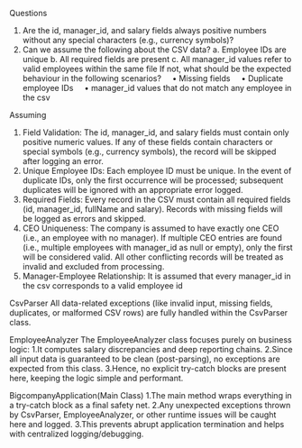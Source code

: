 Questions
1. Are the id, manager_id, and salary fields always positive numbers without any special characters (e.g., currency symbols)?
2. Can we assume the following about the CSV data?
   a. Employee IDs are unique
   b. All required fields are present
   c. All manager_id values refer to valid employees within the same file
If not, what should be the expected behaviour in the following scenarios?
    • Missing fields
    • Duplicate employee IDs
    • manager_id values that do not match any employee in the csv

Assuming
1. Field Validation: The id, manager_id, and salary fields must contain only positive numeric values. If any of these fields contain characters or special symbols (e.g., currency symbols), the record will be skipped after logging an error.
2. Unique Employee IDs: Each employee ID must be unique. In the event of duplicate IDs, only the first occurrence will be processed; subsequent duplicates will be ignored with an appropriate error logged.
3. Required Fields: Every record in the CSV must contain all required fields (id, manager_id, fullName and salary). Records with missing fields will be logged as errors and skipped.
4. CEO Uniqueness: The company is assumed to have exactly one CEO (i.e., an employee with no manager). If multiple CEO entries are found (i.e., multiple employees with manager_id as null or empty), only the first will be considered valid. All other conflicting records will be treated as invalid and excluded from processing.
5. Manager-Employee Relationship: It is assumed that every manager_id in the csv corresponds to a valid employee id


CsvParser
All data-related exceptions (like invalid input, missing fields, duplicates, or malformed CSV rows) are fully handled within the CsvParser class.

EmployeeAnalyzer
The EmployeeAnalyzer class focuses purely on business logic:
1.It computes salary discrepancies and deep reporting chains.
2.Since all input data is guaranteed to be clean (post-parsing), no exceptions are expected from this class.
3.Hence, no explicit try-catch blocks are present here, keeping the logic simple and performant.

BigcompanyApplication(Main Class)
1.The main method wraps everything in a try-catch block as a final safety net.
2.Any unexpected exceptions thrown by CsvParser, EmployeeAnalyzer, or other runtime issues will be caught here and logged.
3.This prevents abrupt application termination and helps with centralized logging/debugging.
